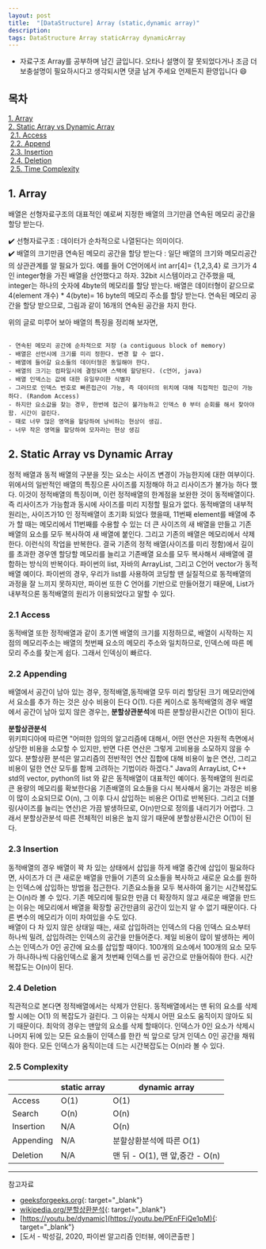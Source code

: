 ```yaml
---
layout: post
title:  "[DataStructure] Array (static,dynamic array)"
description: 
tags: DataStructure Array staticArray dynamicArray 
---
```

* 자료구조 Array를 공부하며 남긴 글입니다. 오타나 설명이 잘 못되었다거나 조금 더 보충설명이 필요하시다고 생각되시면 댓글 남겨 주세요 언제든지 환영입니다 😄

## 목차
 [1. Array](#Array)\
 [2. Static Array vs Dynamic Array ](#Static-Array-vs-Dynamic-Array)\
&nbsp;[2.1. Access](#Access)\
&nbsp;[2.2. Append](#Appending)\
&nbsp;[2.3. Insertion](#Insertion)\
&nbsp;[2.4. Deletion](#Deletion)\
&nbsp;[2.5. Time Complexity](#Time-Complexity)


## 1. Array 

배열은 선형자료구조의 대표적인 예로써 지정한 배열의 크기만큼 연속된 메모리 공간을 할당 받는다.

✔️ 선형자료구조 : 데이터가 순차적으로 나열된다는 의미이다.\
✔️ 배열의 크기만큼 연속된 메모리 공간을 할당 받는다 : 
 일단 배열의 크기와 메모리공간의 상관관계를 알 필요가 있다. 예를 들어 C언어에서 int arr[4]= {1,2,3,4} 로 크기가 4인 integer형을 가진 배열을 선언했다고 하자. 32bit 시스템이라고 간주했을 때, integer는 하나의 숫자에 4byte의 메모리를 할당 받는다. 배열은 데이터형이 같으므로 4(element 개수) * 4(byte)= 16 byte의 메모리 주소를 할당 받는다. 연속된 메모리 공간을 할당 받으므로, 그림과 같이 16개의 연속된 공간을 차지 한다. 


위의 글로 미루어 보아 배열의 특징을 정리해 보자면,
```

- 연속된 메모리 공간에 순차적으로 저장 (a contiguous block of memory)
- 배열은 선언시에 크기를 미리 정한다. 변경 할 수 없다.
- 배열에 들어갈 요소들의 데이터형은 동일해야 한다.
- 배열의 크기는 컴파일시에 결정되며 스택에 할당된다. (c언어, java)
- 배열 인덱스는 값에 대한 유일무이한 식별자
- 그러므로 인덱스 번호로 빠른접근이 가능, 즉 데이터의 위치에 대해 직접적인 접근이 가능하다. (Random Access)
- 하지만 요소값을 찾는 경우, 한번에 접근이 불가능하고 인덱스 0 부터 순회를 해서 찾아야함. 시간이 걸린다.  
- 때로 너무 많은 영역을 할당하여 낭비하는 현상이 생김.
- 너무 작은 영역을 할당하여 모자라는 현상 생김
```
## 2. Static Array vs Dynamic Array

정적 배열과 동적 배열의 구분을 짓는 요소는 사이즈 변경이 가능한지에 대한 여부이다. 
위에서의 일반적인 배열의 특징으론 사이즈를 지정해야 하고 리사이즈가 불가능 하다 했다. 이것이 정적배열의 특징이며, 이런 정적배열의 한계점을 보완한 것이 동적배열이다. 즉 리사이즈가 가능함과 동시에 사이즈를 미리 지정할 필요가 없다. 동적배열의 내부적 원리는, 사이즈가10 인 정적배열이 초기화 되었다 했을때, 11번째 element를 배열에 추가 할 때는 메모리에서 11번째를 수용할 수 있는 더 큰 사이즈의 새 배열을 만들고 기존 배열의 요소를 모두 복사하여 새 배열에 붙인다. 그리고 기존의 배열은 메모리에서 삭제한다. 이런식의 작업을 반복한다. 결국 기존의 정적 배열(사이즈를 미리 정함)에서 길이를 초과한 경우엔 할당할 메모리를 늘리고 기존배열 요소를 모두 복사해서 새배열에 결합하는 방식의 반복이다. 파이썬의 list, 자바의 ArrayList, 그리고 C언어 vector가 동적배열 예이다. 파이썬의 경우, 우리가 list를 사용하여 코딩할 땐 실질적으로 동적배열의 과정을 잘 느끼지 못하지만,  파이썬 또한 C 언어를 기반으로 만들어졌기 때문에, List가 내부적으론 동적배열의 원리가 이용되었다고 말할 수 있다.     

### 2.1 Access 

동적배열 또한 정적배열과 같이 초기엔 배열의 크기를 지정하므로, 배열이 시작하는 지점의 메모리주소는 배열의 첫번째 요소의 메모리 주소와 일치하므로, 인덱스에 따른 메모리 주소를 찾는게 쉽다. 그래서 인덱싱이 빠르다.

### 2.2 Appending  
배열에서 공간이 남아 있는 경우, 정적배열,동적배열 모두 미리 할당된 크기 메모리안에서 요소를 추가 하는 것은 상수 비용이 든다 O(1).
다른 케이스로 동적배열의 경우 배열에서 공간이 남아 있지 않은 경우는, **분할상관분석**에 따른 분할상환시간은 O(1)이 된다. 

>
**분할상관분석**\
위키피디아에 따르면 "어떠한 임의의 알고리즘에 대해서, 어떤 연산은 자원적 측면에서 상당한 비용을 소모할 수 있지만, 반면 다른 연산은 그렇게 고비용을 소모하지 않을 수 있다. 분할상환 분석은 알고리즘의 전반적인 연산 집합에 대해 비용이 높은 연산, 그리고 비용이 덜한 연산 모두를 함께 고려하는 기법이라 하겠다."
Java의 ArrayList, C++ std의  vector, python의 list 와 같은 동적배열이 대표적인 예이다.
동적배열의 원리로 큰 용량의 메모리를 확보한다음 기존배열의 요소들을 다시 복사해서 옮기는 과정은 비용이 많이 소요되므로 O(n), 그 이후 다시 삽입하는 비용은 O(1)로 반복된다. 그리고 더블링(사이즈를 늘리는  연산)은 가끔 발생하므로, O(n)만으로 정의를 내리기가 어렵다. 그래서 분할상관분석 따른 전체적인 비용은 높지 않기 때문에 분할상환시간은 O(1)이 된다. 
>

### 2.3 Insertion
동적배열의 경우 배열이 꽉 차 있는 상태에서 삽입을 하게 배열 중간에 삽입이 필요하다면, 사이즈가 더 큰 새로운 배열을 만들어 기존의 요소들을 복사하고 새로운 요소를 원하는 인덱스에 삽입하는 방법을 접근한다. 기존요소들을 모두 복사하여 옮기는 시간복잡도는 O(n)라 볼 수 있다. 기존 메모리에 필요한 만큼 더 확장하지 않고 새로운 배열을 만드는 이유는 메모리에서 배열을 확장할 공간만큼의 공간이 있는지 알 수 없기 때문이다. 다른 변수의 메모리가 이미 차여있을 수도 있다.    
배열이 다 차 있지 않은 상태일 때는, 새로 삽입하려는 인덱스의 다음 인덱스 요소부터 하나씩 밀려, 삽입하려는 인덱스의 공간을 만들어준다. 제일 비용이 많이 발생하는 케이스는 인덱스가 0인 공간에 요소를 삽입할 때이다. 100개의 요소에서 100개의 요소 모두가 하나하나씩 다음인덱스로 옮겨 첫번째 인덱스를 빈 공간으로 만들어줘야 한다. 시간복잡도는 O(n)이 된다.  
 

### 2.4 Deletion	
직관적으로 본다면 정적배열에서는 삭제가 안된다. 동적배열에서는 맨 뒤의 요소를 삭제할 시에는 O(1) 의 복잡도가 걸린다.
그 이유는 삭제시 어떤 요소도 움직이지 않아도 되기 때문이다. 최악의 경우는 맨앞의 요소를 삭제 할때이다. 인덱스가 0인 요소가 삭제시 나머지 뒤에 있는 모든 요소들이 인덱스를 한칸 씩 앞으로 당겨 인덱스 0인 공간을 채워줘야 한다. 모든 인덱스가 움직이는데 드는 시간복잡도는 O(n)라 볼 수 있다. 


### 2.5 Complexity

|   |  static array | dynamic array  |
|---|---|---|
| Access  | O(1)  | O(1)  |
| Search  | O(n)  | O(n)  |
| Insertion  | N/A| O(n) | 
| Appending  | N/A  |  분할상환분석에 따른 O(1) |
| Deletion   | N/A  | 맨 뒤 - O(1), 맨 앞,중간 - O(n)  |



---
참고자료 

* [geeksforgeeks.org](https://www.geeksforgeeks.org/implementation-of-dynamic-array-in-python/){: target="_blank"}
* [wikipedia.org/분할상환분석](https://ko.wikipedia.org/wiki/%EB%B6%84%ED%95%A0%EC%83%81%ED%99%98%EB%B6%84%EC%84%9D){: target="_blank"}
* [https://youtu.be/dynamic](https://youtu.be/PEnFFiQe1pM){: target="_blank"}
* [도서 - 박성길, 2020, 파이썬 알고리즘 인터뷰, 에이콘출판 ]


